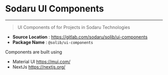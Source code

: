 # Sodaru UI Components

---

> UI Components of for Projects in Sodaru Technologies

- **Source Location** : https://gitlab.com/sodaru/solib/ui-components
- **Package Name** : `@solib/ui-components`

Components are built using

- Material UI https://mui.com/
- NextJs https://nextjs.org/
